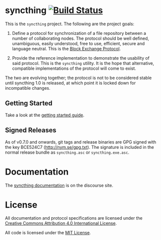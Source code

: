 syncthing [![Build Status](https://travis-ci.org/calmh/syncthing.svg?branch=master)](https://travis-ci.org/calmh/syncthing)
=========

This is the `syncthing` project. The following are the project goals:

 1. Define a protocol for synchronization of a file repository between a
    number of collaborating nodes. The protocol should be well defined,
    unambiguous, easily understood, free to use, efficient, secure and
    language neutral. This is the [Block Exchange
    Protocol](https://github.com/calmh/syncthing/blob/master/protocol/PROTOCOL.md).

 2. Provide the reference implementation to demonstrate the usability of
    said protocol. This is the `syncthing` utility. It is the hope that
    alternative, compatible implementations of the protocol will come to
    exist.

The two are evolving together; the protocol is not to be considered
stable until syncthing 1.0 is released, at which point it is locked down
for incompatible changes.

Getting Started
---------------

Take a look at the [getting started guide](http://discourse.syncthing.net/t/getting-started/46).

Signed Releases
---------------

As of v0.7.0 and onwards, git tags and release binaries are GPG signed with
the key BCE524C7 (http://nym.se/gpg.txt). The signature is included in the
normal release bundle as `syncthing.asc` or `syncthing.exe.asc`.

Documentation
=============

The [syncthing
documentation](http://discourse.syncthing.net/category/documentation) is
on the discourse site.

License
=======

All documentation and protocol specifications are licensed
under the [Creative Commons Attribution 4.0 International
License](http://creativecommons.org/licenses/by/4.0/).

All code is licensed under the [MIT
License](https://github.com/calmh/syncthing/blob/master/LICENSE).
